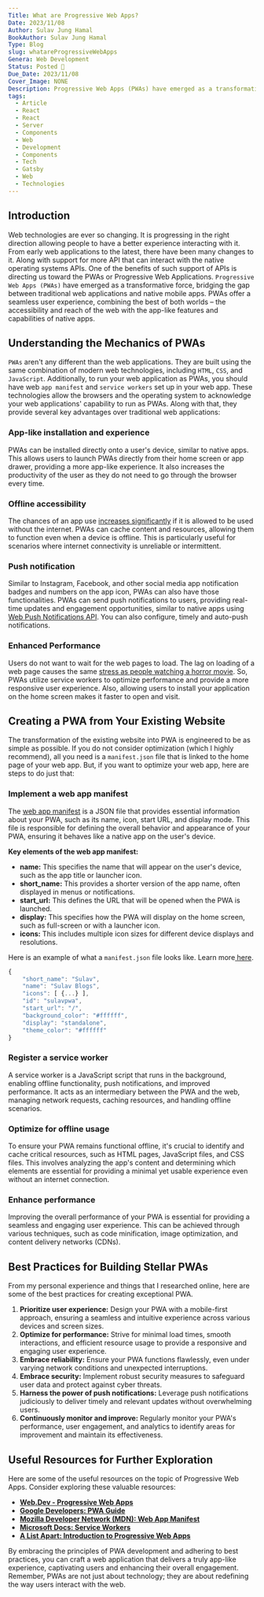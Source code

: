 ```yaml
---
Title: What are Progressive Web Apps?
Date: 2023/11/08
Author: Sulav Jung Hamal
BookAuthor: Sulav Jung Hamal
Type: Blog
slug: whatareProgressiveWebApps
Genera: Web Development
Status: Posted 🔗
Due_Date: 2023/11/08
Cover_Image: NONE
Description: Progressive Web Apps (PWAs) have emerged as a transformative force, bridging the gap between traditional web applications and native mobile apps. PWAs offer a seamless user experience, combining the best of both worlds
tags:
  - Article
  - React
  - React
  - Server
  - Components
  - Web
  - Development
  - Components
  - Tech
  - Gatsby
  - Web
  - Technologies
---
```


## Introduction

Web technologies are ever so changing. It is progressing in the right direction allowing people to have a better experience interacting with it. From early web applications to the latest, there have been many changes to it. Along with support for more API that can interact with the native operating systems APIs. One of the benefits of such support of APIs is directing us toward the PWAs or Progressive Web Applications. `Progressive Web Apps (PWAs)` have emerged as a transformative force, bridging the gap between traditional web applications and native mobile apps. PWAs offer a seamless user experience, combining the best of both worlds – the accessibility and reach of the web with the app-like features and capabilities of native apps.

## Understanding the Mechanics of PWAs

`PWAs` aren't any different than the web applications. They are built using the same combination of modern web technologies, including `HTML`, `CSS`, and `JavaScript`. Additionally, to run your web application as PWAs, you should have web `app manifest` and `service workers` set up in your web app. These technologies allow the browsers and the operating system to acknowledge your web applications' capability to run as PWAs. Along with that, they provide several key advantages over traditional web applications:

### App-like installation and experience

PWAs can be installed directly onto a user's device, similar to native apps. This allows users to launch PWAs directly from their home screen or app drawer, providing a more app-like experience. It also increases the productivity of the user as they do not need to go through the browser every time.

### Offline accessibility

The chances of an app use [ increases significantly](https://blog.google/products/chrome/chrome-dino/) if it is allowed to be used without the internet. PWAs can cache content and resources, allowing them to function even when a device is offline. This is particularly useful for scenarios where internet connectivity is unreliable or intermittent.

### Push notification

Similar to Instagram, Facebook, and other social media app notification badges and numbers on the app icon, PWAs can also have those functionalities. PWAs can send push notifications to users, providing real-time updates and engagement opportunities, similar to native apps using [Web Push Notifications API](https://developer.mozilla.org/en-US/docs/Web/API/Push_API/Best_Practices). You can also configure, timely and auto-push notifications.

### Enhanced Performance

Users do not want to wait for the web pages to load. The lag on loading of a web page causes the same [stress as people watching a horror movie](https://blog.hubspot.com/marketing/mobile-website-load-faster). So, PWAs utilize service workers to optimize performance and provide a more responsive user experience. Also, allowing users to install your application on the home screen makes it faster to open and visit.

## Creating a PWA from Your Existing Website

The transformation of the existing website into PWA is engineered to be as simple as possible. If you do not consider optimization (which I highly recommend), all you need is a `manifest.json` file that is linked to the home page of your web app. But, if you want to optimize your web app, here are steps to do just that:

### Implement a web app manifest

The [web app manifest](https://web.dev/articles/add-manifest) is a JSON file that provides essential information about your PWA, such as its name, icon, start URL, and display mode. This file is responsible for defining the overall behavior and appearance of your PWA, ensuring it behaves like a native app on the user's device.

**Key elements of the web app manifest:**

- **name:** This specifies the name that will appear on the user's device, such as the app title or launcher icon.
- **short_name:** This provides a shorter version of the app name, often displayed in menus or notifications.
- **start_url:** This defines the URL that will be opened when the PWA is launched.
- **display:** This specifies how the PWA will display on the home screen, such as full-screen or with a launcher icon.
- **icons:** This includes multiple icon sizes for different device displays and resolutions.

Here is an example of what a `manifest.json` file looks like. Learn more[ here](https://developer.mozilla.org/en-US/docs/Mozilla/Add-ons/WebExtensions/manifest.json).

```js
{
	"short_name": "Sulav",
	"name": "Sulav Blogs",
	"icons": [ {...} ],
	"id": "sulavpwa",
	"start_url": "/",
	"background_color": "#ffffff",
	"display": "standalone",
	"theme_color": "#ffffff"
}
```

### Register a service worker

A service worker is a JavaScript script that runs in the background, enabling offline functionality, push notifications, and improved performance. It acts as an intermediary between the PWA and the web, managing network requests, caching resources, and handling offline scenarios.

### Optimize for offline usage

To ensure your PWA remains functional offline, it's crucial to identify and cache critical resources, such as HTML pages, JavaScript files, and CSS files. This involves analyzing the app's content and determining which elements are essential for providing a minimal yet usable experience even without an internet connection.

### Enhance performance

Improving the overall performance of your PWA is essential for providing a seamless and engaging user experience. This can be achieved through various techniques, such as code minification, image optimization, and content delivery networks (CDNs).

## Best Practices for Building Stellar PWAs

From my personal experience and things that I researched online, here are some of the best practices for creating exceptional PWA.

1. **Prioritize user experience:** Design your PWA with a mobile-first approach, ensuring a seamless and intuitive experience across various devices and screen sizes.
2. **Optimize for performance:** Strive for minimal load times, smooth interactions, and efficient resource usage to provide a responsive and engaging user experience.
3. **Embrace reliability:** Ensure your PWA functions flawlessly, even under varying network conditions and unexpected interruptions.
4. **Embrace security:** Implement robust security measures to safeguard user data and protect against cyber threats.
5. **Harness the power of push notifications:** Leverage push notifications judiciously to deliver timely and relevant updates without overwhelming users.
6. **Continuously monitor and improve:** Regularly monitor your PWA's performance, user engagement, and analytics to identify areas for improvement and maintain its effectiveness.

## Useful Resources for Further Exploration

Here are some of the useful resources on the topic of Progressive Web Apps. Consider exploring these valuable resources:

- [**Web.Dev - Progressive Web Apps** ](https://web.dev/articles/what-are-pwas)
- [**Google Developers: PWA Guide**](https://developer.chrome.com/blog/getting-started-pwa/)
- [**Mozilla Developer Network (MDN): Web App Manifest** ](https://developer.mozilla.org/en-US/docs/Web/Manifest)
- [**Microsoft Docs: Service Workers** ](https://learn.microsoft.com/en-us/dotnet/core/extensions/workers)
- [**A List Apart: Introduction to Progressive Web Apps** ](https://alistapart.com/article/writing-for-the-web/)

By embracing the principles of PWA development and adhering to best practices, you can craft a web application that delivers a truly app-like experience, captivating users and enhancing their overall engagement. Remember, PWAs are not just about technology; they are about redefining the way users interact with the web.
